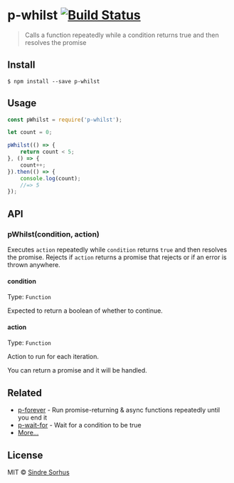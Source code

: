 # p-whilst [![Build Status](https://travis-ci.org/sindresorhus/p-whilst.svg?branch=master)](https://travis-ci.org/sindresorhus/p-whilst)

> Calls a function repeatedly while a condition returns true and then resolves the promise


## Install

```
$ npm install --save p-whilst
```


## Usage

```js
const pWhilst = require('p-whilst');

let count = 0;

pWhilst(() => {
	return count < 5;
}, () => {
	count++;
}).then(() => {
	console.log(count);
	//=> 5
});
```


## API

### pWhilst(condition, action)

Executes `action` repeatedly while `condition` returns `true` and then resolves the promise. Rejects if `action` returns a promise that rejects or if an error is thrown anywhere.

#### condition

Type: `Function`

Expected to return a boolean of whether to continue.

#### action

Type: `Function`

Action to run for each iteration.

You can return a promise and it will be handled.


## Related

- [p-forever](https://github.com/sindresorhus/p-forever) - Run promise-returning & async functions repeatedly until you end it
- [p-wait-for](https://github.com/sindresorhus/p-wait-for) - Wait for a condition to be true
- [More…](https://github.com/sindresorhus/promise-fun)


## License

MIT © [Sindre Sorhus](https://sindresorhus.com)
